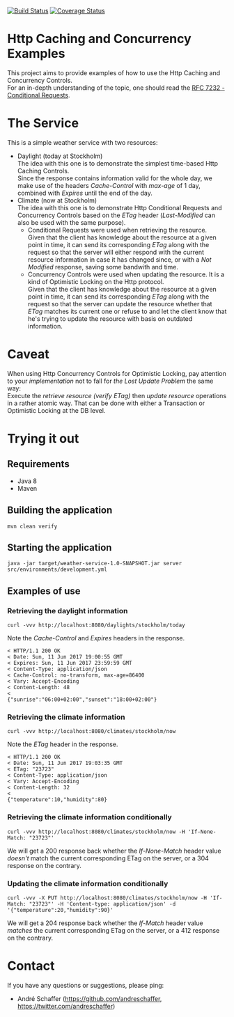 [![Build Status](https://travis-ci.org/andreschaffer/http-caching-and-concurrency-examples.svg?branch=master)](https://travis-ci.org/andreschaffer/http-caching-and-concurrency-examples)
[![Coverage Status](https://coveralls.io/repos/github/andreschaffer/http-caching-and-concurrency-examples/badge.svg?branch=master)](https://coveralls.io/github/andreschaffer/http-caching-and-concurrency-examples?branch=master)

# Http Caching and Concurrency Examples

This project aims to provide examples of how to use the Http Caching and Concurrency Controls.  
For an in-depth understanding of the topic, one should read the [RFC 7232 - Conditional Requests](https://tools.ietf.org/html/rfc7232).

# The Service
This is a simple weather service with two resources:
- Daylight (today at Stockholm)  
  The idea with this one is to demonstrate the simplest time-based Http Caching Controls.  
  Since the response contains information valid for the whole day, we make use of the headers _Cache-Control_ with _max-age_ of 1 day,
  combined with _Expires_ until the end of the day.
- Climate (now at Stockholm)  
  The idea with this one is to demonstrate Http Conditional Requests and Concurrency Controls based on the _ETag_ header (_Last-Modified_ can also be used with the same purpose).  
  - Conditional Requests were used when retrieving the resource.  
    Given that the client has knowledge about the resource at a given point in time, it can send its corresponding _ETag_
    along with the request so that the server will either respond with the current resource information in case 
    it has changed since, or with a _Not Modified_ response, saving some bandwith and time.
  - Concurrency Controls were used when updating the resource. It is a kind of Optimistic Locking on the Http protocol.   
    Given that the client has knowledge about the resource at a given point in time, it can send its corresponding _ETag_ 
    along with the request so that the server can update the resource whether that _ETag_ matches its current one 
    or refuse to and let the client know that he's trying to update the resource with basis on outdated information.

# Caveat
When using Http Concurrency Controls for Optimistic Locking, pay attention to your _implementation_
not to fall for _the Lost Update Problem_ the same way:  
Execute the _retrieve resource (verify ETag)_ then _update resource_ operations in a rather atomic way.
That can be done with either a Transaction or Optimistic Locking at the DB level.

# Trying it out
## Requirements
- Java 8
- Maven

## Building the application
```
mvn clean verify
```
## Starting the application
```
java -jar target/weather-service-1.0-SNAPSHOT.jar server src/environments/development.yml
```

## Examples of use
### Retrieving the daylight information
```
curl -vvv http://localhost:8080/daylights/stockholm/today
```
Note the _Cache-Control_ and _Expires_ headers in the response.
```
< HTTP/1.1 200 OK
< Date: Sun, 11 Jun 2017 19:00:55 GMT
< Expires: Sun, 11 Jun 2017 23:59:59 GMT
< Content-Type: application/json
< Cache-Control: no-transform, max-age=86400
< Vary: Accept-Encoding
< Content-Length: 48
< 
{"sunrise":"06:00+02:00","sunset":"18:00+02:00"}
```

### Retrieving the climate information
```
curl -vvv http://localhost:8080/climates/stockholm/now
```
Note the _ETag_ header in the response.
```
< HTTP/1.1 200 OK
< Date: Sun, 11 Jun 2017 19:03:35 GMT
< ETag: "23723"
< Content-Type: application/json
< Vary: Accept-Encoding
< Content-Length: 32
< 
{"temperature":10,"humidity":80}
```

### Retrieving the climate information conditionally
```
curl -vvv http://localhost:8080/climates/stockholm/now -H 'If-None-Match: "23723"'
```
We will get a 200 response back whether the _If-None-Match_ header value _doesn't_ match the current corresponding ETag on the server,
or a 304 response on the contrary.

### Updating the climate information conditionally
```
curl -vvv -X PUT http://localhost:8080/climates/stockholm/now -H 'If-Match: "23723"' -H 'Content-type: application/json' -d '{"temperature":20,"humidity":90}'
```
We will get a 204 response back whether the _If-Match_ header value _matches_ the current corresponding ETag on the server,
or a 412 response on the contrary.

# Contact
If you have any questions or suggestions, please ping:  
- André Schaffer (https://github.com/andreschaffer, https://twitter.com/andreschaffer)
